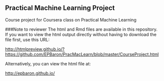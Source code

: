 ## Practical Machine Learning Project
Course project for Coursera class on Practical Machine Learning

###Note to reviewer
The html and Rmd files are available in this repository.  If you want to view the html output directly without having to download the file first, use this URL:

http://htmlpreview.github.io/?https://github.com/EPBaron/PracMacLearn/blob/master/CourseProject.html

Alternatively, you can view the html file at:

http://epbaron.github.io/